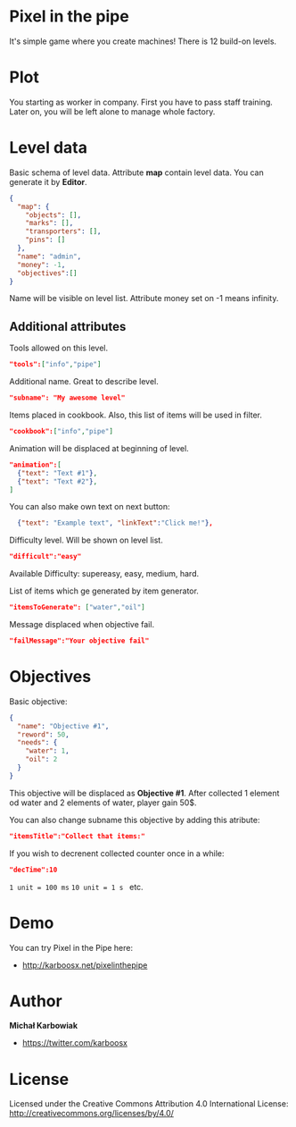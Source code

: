 # Pixel in the pipe
It's simple game where you create machines! There is 12 build-on levels.

# Plot
You starting as worker in company. First you have to pass staff training. Later on, you will be left alone to manage whole factory.

# Level data

Basic schema of level data. Attribute **map** contain level data. You can generate it by **Editor**. 
```JSON
{
  "map": {
    "objects": [],
    "marks": [],
    "transporters": [],
    "pins": []
  },
  "name": "admin",
  "money": -1,
  "objectives":[]
}
```
Name will be visible on level list. Attribute money set on -1 means infinity.

## Additional attributes

  Tools allowed on this level. 
```json
"tools":["info","pipe"]
```

  Additional name. Great to describe level.
```json
"subname": "My awesome level"
```
        
  Items placed in cookbook. Also, this list of items will be used in filter.
```json
"cookbook":["info","pipe"]
```

  Animation will be displaced at beginning of level.
```json
"animation":[
  {"text": "Text #1"},
  {"text": "Text #2"},
]
```
You can also make own text on next button:
```json
  {"text": "Example text", "linkText":"Click me!"},
```

Difficulty level. Will be shown on level list.
```json
"difficult":"easy"
```
Available Difficulty: supereasy, easy, medium, hard.

List of items which ge generated by item generator.
```json
"itemsToGenerate": ["water","oil"]
```

Message displaced when objective fail.
```json
"failMessage":"Your objective fail"
```

# Objectives
Basic objective:
```json
{
  "name": "Objective #1",
  "reword": 50,
  "needs": {
    "water": 1,
    "oil": 2
  }
}
```
This objective will be displaced as **Objective #1**. After collected 1 element od water and 2 elements of water, player gain 50$.

You can also change subname this objective by adding this atribute:
```json
"itemsTitle":"Collect that items:"
```
If you wish to decrenent collected counter once in a while:
```json
"decTime":10
```
`1 unit = 100 ms`
`10 unit = 1 s `
etc.

# Demo

You can try Pixel in the Pipe here:
+ http://karboosx.net/pixelinthepipe

# Author

**Michał Karbowiak**

+ https://twitter.com/karboosx

# License

Licensed under the Creative Commons Attribution 4.0 International License: http://creativecommons.org/licenses/by/4.0/

